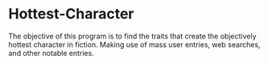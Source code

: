 # Hottest-Character
The objective of this program is to find the traits that create the objectively hottest character in fiction. Making use of mass user entries, web searches, and other notable entries. 
